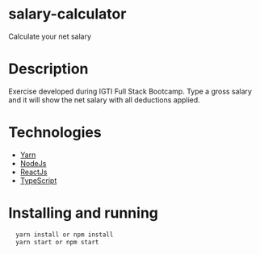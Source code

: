 # salary-calculator
Calculate your net salary

# Description
Exercise developed during IGTI Full Stack Bootcamp. Type a gross salary and it will show the net salary with all deductions applied.

# Technologies
* [Yarn](https://yarnpkg.com/)
* [NodeJs](https://nodejs.org/en/)
* [ReactJs](https://reactjs.org/)
* [TypeScript](https://www.typescriptlang.org/)

# Installing and running
```bash
  yarn install or npm install
  yarn start or npm start
```
